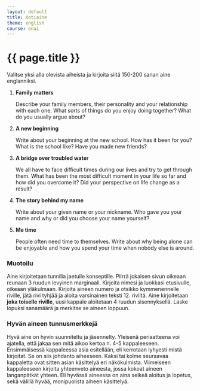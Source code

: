 ```yaml
---
layout: default
title: Kotiaine
theme: english
course: ena1
---
```


<div class="container">
<div class="header-row">
<div class="main-header">
<h1>{{ page.title }}</h1>
</div>
</div>
<div class="content-row">
<div class="main-content">
<p>Valitse yksi alla olevista aiheista ja kirjoita siitä 150-200 sanan aine englanniksi. </p>

<ol>
<li><p><strong>Family matters</strong></p>

<p>Describe your family members, their personality and     your relationship with each one. What sorts of things   do you enjoy doing together? What do you usually    argue about?</p></li>
<li><p><strong>A new beginning</strong></p>

<p>Write about your beginning at the new school. How has   it been for you? What is the school like? Have you  made new friends? </p></li>
<li><p><strong>A bridge over troubled water</strong></p>

<p>We all have to face difficult times during our lives    and try to get through them. What has been the most     difficult moment in your life so far and how did you    overcome it? Did your perspective on life change as a   result?</p></li>
<li><p><strong>The story behind my name</strong></p>

<p>Write about your given name or your nickname. Who   gave you your name and why or did you choose your   name yourself?</p></li>
<li><p><strong>Me time</strong></p>

<p>People often need time to themselves. Write about why   being alone can be enjoyable and how you spend your     time when nobody else is around.</p></li>
</ol>

<h3 id="muotoilu">Muotoilu</h3>

<p>Aine kirjoitetaan tunnilla jaetulle konseptille.  Piirrä jokaisen sivun oikeaan reunaan 3 ruudun levyinen marginaali. Kirjoita nimesi ja luokkasi etusivulle, oikeaan yläkulmaan. Kirjoita aineen numero ja otsikko kymmenennelle riville, jätä rivi tyhjää ja aloita varsinainen teksti 12. riviltä. Aine kirjoitetaan <strong>joka toiselle riville</strong>, uusi kappale aloitetaan 4 ruudun sisennyksellä. Laske lopuksi sanamäärä ja merkitse se aineen loppuun.</p>

<h3 id="hyvän-aineen-tunnusmerkkejä">Hyvän aineen tunnusmerkkejä</h3>

<p>Hyvä aine on hyvin suunniteltu ja jäsennelty. Yleisenä periaatteena voi ajatella, että jakaa sen mitä aikoo kertoa n. 4-5 kappaleeseen. Ensimmäisessä kappaleessa asia esitellään, eli kerrotaan lyhyesti mistä kirjoitat. Se on siis johdanto aiheeseen. Kaksi tai kolme seuraavaa kappaletta ovat sitten asian käsittelyä eri näkökulmista. Viimeiseen kappaleeseen kirjoita yhteenveto aineesta, jossa kokoat aineen langanpätkät yhteen. Eli hyvässä aineessa on aina selkeä aloitus ja lopetus, sekä välillä hyvää, monipuolista aiheen käsittelyä.</p>

</div>
</div>
</div>
